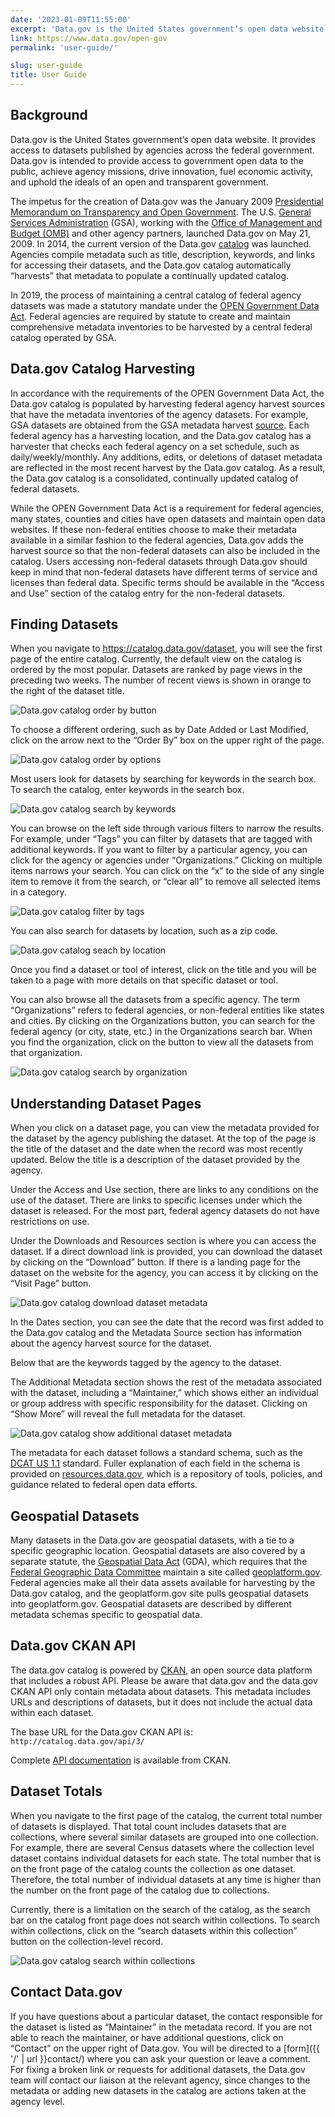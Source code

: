 ```yaml
---
date: '2023-01-09T11:55:00'
excerpt: 'Data.gov is the United States government’s open data website. It provides access to datasets published by agencies across the federal government. Data.gov is intended to provide access to government open data to the public, achieve agency missions, drive innovation, fuel economic activity, and uphold the ideals of an open and transparent government.'
link: https://www.data.gov/open-gov
permalink: 'user-guide/'

slug: user-guide
title: User Guide
---
```


## Background

Data.gov is the United States government’s open data website. It provides access to datasets published by agencies across the federal government. Data.gov is intended to provide access to government open data to the public, achieve agency missions, drive innovation, fuel economic activity, and uphold the ideals of an open and transparent government.

The impetus for the creation of Data.gov was the January 2009 [Presidential Memorandum on Transparency and Open Government](https://www.govinfo.gov/app/details/DCPD-200900010). The U.S. [General Services Administration](https://www.gsa.gov/) (GSA), working with the [Office of Management and Budget (OMB)](https://www.whitehouse.gov/omb/) and other agency partners, launched Data.gov on May 21, 2009. In 2014, the current version of the Data.gov [catalog](https://catalog.data.gov/dataset) was launched. Agencies compile metadata such as title, description, keywords, and links for accessing their datasets, and the Data.gov catalog automatically “harvests” that metadata to populate a continually updated catalog.

In 2019, the process of maintaining a central catalog of federal agency datasets was made a statutory mandate under the [OPEN Government Data Act](https://www.congress.gov/115/plaws/publ435/PLAW-115publ435.pdf). Federal agencies are required by statute to create and maintain comprehensive metadata inventories to be harvested by a central federal catalog operated by GSA.

## Data.gov Catalog Harvesting

In accordance with the requirements of the OPEN Government Data Act, the Data.gov catalog is populated by harvesting federal agency harvest sources that have the metadata inventories of the agency datasets. For example, GSA datasets are obtained from the GSA metadata harvest [source](https://open.gsa.gov/data.json). Each federal agency has a harvesting location, and the Data.gov catalog has a harvester that checks each federal agency on a set schedule, such as daily/weekly/monthly. Any additions, edits, or deletions of dataset metadata are reflected in the most recent harvest by the Data.gov catalog. As a result, the Data.gov catalog is a consolidated, continually updated catalog of federal datasets.

While the OPEN Government Data Act is a requirement for federal agencies, many states, counties and cities have open datasets and maintain open data websites. If these non-federal entities choose to make their metadata available in a similar fashion to the federal agencies, Data.gov adds the harvest source so that the non-federal datasets can also be included in the catalog. Users accessing non-federal datasets through Data.gov should keep in mind that non-federal datasets have different terms of service and licenses than federal data. Specific terms should be available in the “Access and Use” section of the catalog entry for the non-federal datasets.

## Finding Datasets

When you navigate to https://catalog.data.gov/dataset, you will see the first page of the entire catalog. Currently, the default view on the catalog is ordered by the most popular. Datasets are ranked by page views in the preceding two weeks. The number of recent views is shown in orange to the right of the dataset title.

![Data.gov catalog order by button](https://s3-us-gov-west-1.amazonaws.com/cg-0817d6e3-93c4-4de8-8b32-da6919464e61/dg-user-guide_order-by-button.png 'Data.gov catalog order by button')

To choose a different ordering, such as by Date Added or Last Modified, click on the arrow next to the “Order By” box on the upper right of the page.

![Data.gov catalog order by options](https://s3-us-gov-west-1.amazonaws.com/cg-0817d6e3-93c4-4de8-8b32-da6919464e61/dg-user-guide_order-by-options.png 'Data.gov catalog order by options')

Most users look for datasets by searching for keywords in the search box. To search the catalog, enter keywords in the search box.

![Data.gov catalog search by keywords](https://s3-us-gov-west-1.amazonaws.com/cg-0817d6e3-93c4-4de8-8b32-da6919464e61/dg-user-guide_search-bar.png 'Data.gov catalog search by keywords')

You can browse on the left side through various filters to narrow the results. For example, under “Tags” you can filter by datasets that are tagged with additional keywords. If you want to filter by a particular agency, you can click for the agency or agencies under “Organizations.” Clicking on multiple items narrows your search. You can click on the “x” to the side of any single item to remove it from the search, or “clear all” to remove all selected items in a category.

![Data.gov catalog filter by tags](https://s3-us-gov-west-1.amazonaws.com/cg-0817d6e3-93c4-4de8-8b32-da6919464e61/dg-user-guide_sidebar.png 'Data.gov catalog filter by tags')

You can also search for datasets by location, such as a zip code.

![Data.gov catalog seach by location](https://s3-us-gov-west-1.amazonaws.com/cg-0817d6e3-93c4-4de8-8b32-da6919464e61/dg-user-guide_geo_search-screenshot.png 'Data.gov catalog seach by location')

Once you find a dataset or tool of interest, click on the title and you will be taken to a page with more details on that specific dataset or tool.

You can also browse all the datasets from a specific agency. The term “Organizations” refers to federal agencies, or non-federal entities like states and cities. By clicking on the Organizations button, you can search for the federal agency (or city, state, etc.) in the Organizations search bar. When you find the organization, click on the button to view all the datasets from that organization.

![Data.gov catalog search by organization](https://s3-us-gov-west-1.amazonaws.com/cg-0817d6e3-93c4-4de8-8b32-da6919464e61/dg-user-guide_organization-page.png 'Data.gov catalog search by organization')

## Understanding Dataset Pages

When you click on a dataset page, you can view the metadata provided for the dataset by the agency publishing the dataset. At the top of the page is the title of the dataset and the date when the record was most recently updated. Below the title is a description of the dataset provided by the agency.

Under the Access and Use section, there are links to any conditions on the use of the dataset. There are links to specific licenses under which the dataset is released. For the most part, federal agency datasets do not have restrictions on use.

Under the Downloads and Resources section is where you can access the dataset. If a direct download link is provided, you can download the dataset by clicking on the “Download” button. If there is a landing page for the dataset on the website for the agency, you can access it by clicking on the “Visit Page” button.

![Data.gov catalog download dataset metadata](https://s3-us-gov-west-1.amazonaws.com/cg-0817d6e3-93c4-4de8-8b32-da6919464e61/dg-user-guide_access-and-use-and-download-resource-1.png 'Data.gov catalog download dataset metadata')

In the Dates section, you can see the date that the record was first added to the Data.gov catalog and the Metadata Source section has information about the agency harvest source for the dataset.

Below that are the keywords tagged by the agency to the dataset.

The Additional Metadata section shows the rest of the metadata associated with the dataset, including a “Maintainer,” which shows either an individual or group address with specific responsibility for the dataset. Clicking on “Show More” will reveal the full metadata for the dataset.

![Data.gov catalog show additional dataset metadata](https://s3-us-gov-west-1.amazonaws.com/cg-0817d6e3-93c4-4de8-8b32-da6919464e61/dg-user-guide_additional-metadata.png 'Data.gov catalog show additional dataset metadata')

The metadata for each dataset follows a standard schema, such as the [DCAT US 1.1](https://resources.data.gov/resources/dcat-us/) standard. Fuller explanation of each field in the schema is provided on [resources.data.gov](https://resources.data.gov/), which is a repository of tools, policies, and guidance related to federal open data efforts.

## Geospatial Datasets

Many datasets in the Data.gov are geospatial datasets, with a tie to a specific geographic location. Geospatial datasets are also covered by a separate statute, the [Geospatial Data Act](https://www.fgdc.gov/gda) (GDA), which requires that the [Federal Geographic Data Committee](https://fgdc.gov/) maintain a site called [geoplatform.gov](https://www.geoplatform.gov/). Federal agencies make all their data assets available for harvesting by the Data.gov catalog, and the geoplatform.gov site pulls geospatial datasets into geoplatform.gov. Geospatial datasets are described by different metadata schemas specific to geospatial data.

## Data.gov CKAN API

The data.gov catalog is powered by [CKAN](https://ckan.org/developers/about-ckan/), an open source data platform that includes a robust API. Please be aware that data.gov and the data.gov CKAN API only contain metadata about datasets. This metadata includes URLs and descriptions of datasets, but it does not include the actual data within each dataset.

The base URL for the Data.gov CKAN API is: `http://catalog.data.gov/api/3/`

Complete [API documentation](https://docs.ckan.org/en/latest/api/) is available from CKAN.

## Dataset Totals

When you navigate to the first page of the catalog, the current total number of datasets is displayed. That total count includes datasets that are collections, where several similar datasets are grouped into one collection. For example, there are several Census datasets where the collection level dataset contains individual datasets for each state. The total number that is on the front page of the catalog counts the collection as one dataset. Therefore, the total number of individual datasets at any time is higher than the number on the front page of the catalog due to collections.

Currently, there is a limitation on the search of the catalog, as the search bar on the catalog front page does not search within collections. To search within collections, click on the “search datasets within this collection” button on the collection-level record.

![Data.gov catalog search within collections](https://s3-us-gov-west-1.amazonaws.com/cg-0817d6e3-93c4-4de8-8b32-da6919464e61/search-collections.png 'Data.gov catalog search within collections')

## Contact Data.gov

If you have questions about a particular dataset, the contact responsible for the dataset is listed as “Maintainer” in the metadata record. If you are not able to reach the maintainer, or have additional questions, click on “Contact” on the upper right of Data.gov. You will be directed to a [form]({{ '/' | url }}contact/) where you can ask your question or leave a comment. For fixing a broken link or requests for additional datasets, the Data.gov team will contact our liaison at the relevant agency, since changes to the metadata or adding new datasets in the catalog are actions taken at the agency level.
